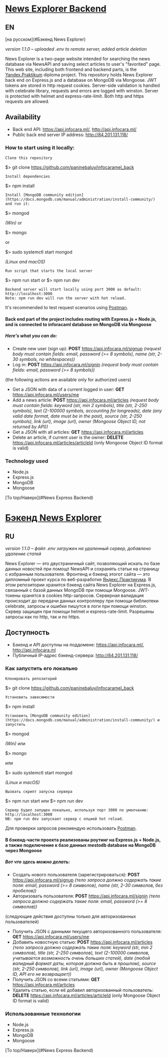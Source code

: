 # [News Explorer Backend](https://api.infocara.ml/)
## EN
[на русском](#Бэкенд News Explorer)

_version 1.1.0 &ndash; uploaded .env to remote server, added article deletion_

News Explorer is a two-page website intended for searching the news database via NewsAPI and saving select articles to user's "favorited" page. This web site, including both frontend and backend parts, is the [Yandex.Praktikum](https://praktikum.yandex.ru/profile/web-developer/) diploma project.
This repository holds News Explorer back end on Express.js and a database on MongoDB via Mongoose. 
JWT tokens are stored in http request cookies.
Server-side validation is handled with celebrate library, requests and errors are logged with winston.
Server is protected with helmet and express-rate-limit. Both http and https requests are allowed.

## Availability

- Back end API: https://api.infocara.ml/, http://api.infocara.ml/
- Public back end server IP address: http://84.201.131.118/

### How to start using it locally:

    Clone this repository

$> git clone https://github.com/paninebaluy/infocaramel_back

    Install dependencies

$> npm install

    Install [MongoDB community edition](https://docs.mongodb.com/manual/administration/install-community/) and run it:

$> mongod

_(Win)_
or

$> mongo

or

$> sudo systemctl start mongod

_(Linux and macOS)_

    Run script that starts the local server

$> npm run start
or
$> npm run dev

    Backend server will start locally using port 3000 as default: http://localhost:3000
    Note: npm run dev will run the server with hot reload.

It's recommended to test request scenarios using [Postman](https://www.postman.com/).

#### Back end part of the project includes routing with Express.js + Node.js, and is connected to inforacaml database on MongoDB via Mongoose
##### Here's what you can do:

+ Create new user (sign up): **POST** https://api.infocara.ml/signup *(request body must contain fields: email, password (>= 8 symbols), name (str, 2-30 symbols, no whitespaces))*
+ Log in: **POST** https://api.infocara.ml/signin *(request body must contain fields: email, password (>= 8 symbols))*

(the following actions are available only for authorized users)
+ Get a JSON with data of a current logged in user: **GET** https://api.infocara.ml/users/me
+ Add a news article: **POST** https://api.infocara.ml/articles *(request body must contain fields: keyword (str, min 2 symbols), title (str, 2-250 symbols), text (2-100000 symbols, accounting for longreads), date (any valid date format, date must be in the past), source (str, 2-250 symbols), link (url), image (url), owner (Mongoose Object ID, not returned by API))*
+ Get a JSON with all articles: **GET** https://api.infocara.ml/articles
+ Delete an article, if current user is the owner: **DELETE** https://api.infocara.ml/articles/articleId (only Mongoose Object ID format is valid)

### Technology used
+ Node.js
+ Express.js
+ MongoDB
+ Mongoose

[To top/Наверх](#News Express Backend)

# [Бэкенд News Explorer](https://api.infocara.ml/)
## RU

_version 1.1.0 &ndash; файл .env загружен на удаленный сервер, добавлено удаление статей_

News Explorer &mdash; это двустраничный сайт, позволяющий искать по базе данных новостей при помощт NewsAPI и сохранять статьи на страницу с избранным пользователя. Фронтенд и бэкенд этогот сайта &mdash; это дипломный проект курса по веб-разработке [Яндекс.Практикума](https://praktikum.yandex.ru/profile/web-developer/).
В этом репозитории хранится бэкенд сайта News Explorer на Express.js, связанный с базой данных MongoDB при помощи Mongoose.
JWT-токены хранятся в cookies http-запросов. Серверная валидация происходит до передачи данных контроллеру при помощи библиотеки celebrate, запросы и ошибки пишутся в логи при помощи winston.
Скрвер защищен при помощи helmet и express-rate-limit. Разрешены запросы как по http, так и по https. 

## Доступность

- Бэкенд и API доступны на поддомене: https://api.infocara.ml/, http://api.infocara.ml
- Публичный IP-адрес бэкенд-сервера: http://84.201.131.118/

### Как запустить его локально

    Клонировать репозиторий

$> git clone https://github.com/paninebaluy/infocaramel_back

    Установить зависимости

$> npm install

    Установить [MongoDB community edition](https://docs.mongodb.com/manual/administration/install-community/) и запустить

$> mongod

_(Win)_
или

$> mongo

или

$> sudo systemctl start mongod

_(Linux и macOS)_

    Вызвать скрипт запуска сервера

$> npm run start
или
$> npm run dev

    Сервер будел запущен локально, используя порт 3000 по умолчанию: http://localhost:3000
    NB: npm run dev запускает сервер с опцией hot reload.

Для проверки запросов рекомендую использовать [Postman](https://www.postman.com/).
   
#### В бэкенд-части проекта реализованы роутинг на Express.js + Node.js, а также подключение к базе данных mestodb database на MongoDB через Mongoose
##### Вот что здесь можно делать:

+ Создать нового пользователя (зарегистрироваться): **POST** https://api.infocara.ml/signup *(тело запроса должно содержать такие поля: email, password (>= 8 символов), name (str, 2-30 символов, без пробелов))*
+ Авторизовать пользователя: **POST** https://api.infocara.ml/signin *(тело запроса должно содержать такие поля: email, password (>= 8 символов))* 

(следующие действия доступны только для авторизованных пользователей)
+ Получить JSON с данными текущего авторизованного пользователя: **GET** https://api.infocara.ml/users/me
+ Добавить новостную статью: **POST** https://api.infocara.ml/articles *(тело запроса должно содержать такие поля: keyword (str, min 2 символов), title (str, 2-250 символов), text (2-100000 символов, учитывается возможность очень больших статей), date (любой валидный формат даты, которая должна быть в прошлом), source (str, 2-250 символов), link (url), image (url), owner (Mongoose Object ID, API его не возвращает))*
+ Получить JSON со всеми статьями: **GET** https://api.infocara.ml/articles
+ Удалить статью, если её добавил авторизованный пользователь: **DELETE** https://api.infocara.ml/articles/articleId (only Mongoose Object ID format is valid)

### Использованные технологии
+ Node.js
+ Express.js
+ MongoDB
+ Mongoose

[To top/Наверх](#News Express Backend)
